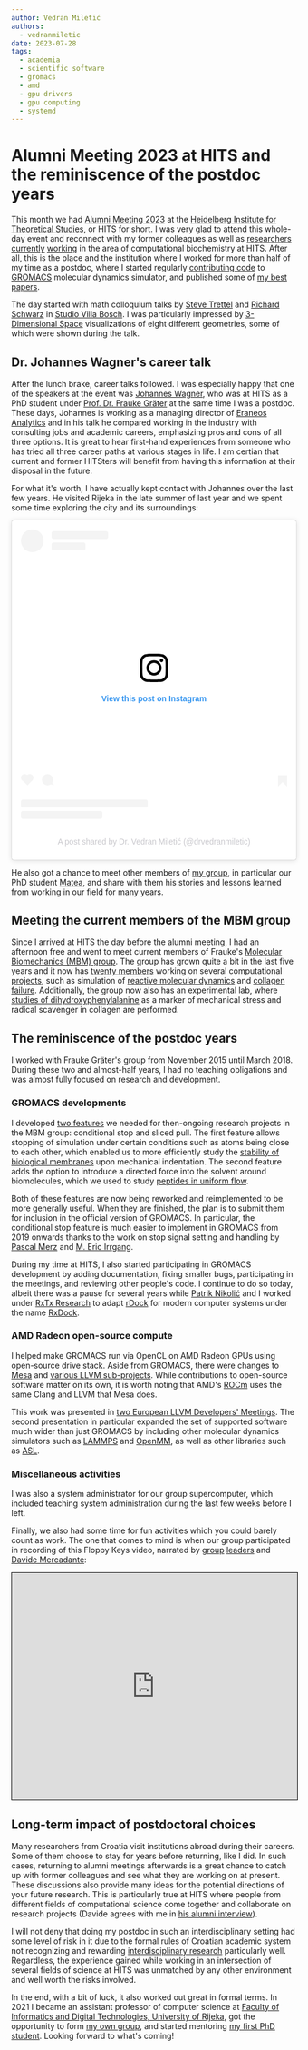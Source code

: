 ```yaml
---
author: Vedran Miletić
authors:
  - vedranmiletic
date: 2023-07-28
tags:
  - academia
  - scientific software
  - gromacs
  - amd
  - gpu drivers
  - gpu computing
  - systemd
---
```


# Alumni Meeting 2023 at HITS and the reminiscence of the postdoc years

This month we had [Alumni Meeting 2023](https://alumni2023.h-its.org/) at the [Heidelberg Institute for Theoretical Studies](https://www.h-its.org/), or HITS for short. I was very glad to attend this whole-day event and reconnect with my former colleagues as well as [researchers](https://www.h-its.org/research/mbm/) [currently](https://www.h-its.org/research/mcm/) [working](https://www.h-its.org/research/ccc/) in the area of computational biochemistry at HITS. After all, this is the place and the institution where I worked for more than half of my time as a postdoc, where I started regularly [contributing code](../../people/principal-investigator.md#gromacs) to [GROMACS](https://www.gromacs.org/) molecular dynamics simulator, and published some of [my best papers](../../people/principal-investigator.md#research-papers-in-journals).

<!-- more -->

The day started with math colloquium talks by [Steve Trettel](https://stevejtrettel.site/) and [Richard Schwarz](https://www.math.brown.edu/reschwar/) in [Studio Villa Bosch](https://www.studio-villa-bosch.de/). I was particularly impressed by [3-Dimensional Space](https://www.3-dimensional.space/) visualizations of eight different geometries, some of which were shown during the talk.

## Dr. Johannes Wagner's career talk

After the lunch brake, career talks followed. I was especially happy that one of the speakers at the event was [Johannes Wagner](https://alumni2023.h-its.org/blog/hits-people/johannes-wagner/), who was at HITS as a PhD student under [Prof. Dr. Frauke Gräter](https://www.h-its.org/people/prof-dr-frauke-grater/) at the same time I was a postdoc. These days, Johannes is working as a managing director of [Eraneos Analytics](https://www.eraneos.com/service/data-ai/) and in his talk he compared working in the industry with consulting jobs and academic careers, emphasizing pros and cons of all three options. It is great to hear first-hand experiences from someone who has tried all three career paths at various stages in life. I am certian that current and former HITSters will benefit from having this information at their disposal in the future.

For what it's worth, I have actually kept contact with Johannes over the last few years. He visited Rijeka in the late summer of last year and we spent some time exploring the city and its surroundings:

<blockquote class="instagram-media" data-instgrm-captioned data-instgrm-permalink="https://www.instagram.com/p/CiSynJeq_Cp/?utm_source=ig_embed&amp;utm_campaign=loading" data-instgrm-version="14" style=" background:#FFF; border:0; border-radius:3px; box-shadow:0 0 1px 0 rgba(0,0,0,0.5),0 1px 10px 0 rgba(0,0,0,0.15); margin: 1px; max-width:540px; min-width:326px; padding:0; width:99.375%; width:-webkit-calc(100% - 2px); width:calc(100% - 2px);"><div style="padding:16px;"> <a href="https://www.instagram.com/p/CiSynJeq_Cp/?utm_source=ig_embed&amp;utm_campaign=loading" style=" background:#FFFFFF; line-height:0; padding:0 0; text-align:center; text-decoration:none; width:100%;" target="_blank"> <div style=" display: flex; flex-direction: row; align-items: center;"> <div style="background-color: #F4F4F4; border-radius: 50%; flex-grow: 0; height: 40px; margin-right: 14px; width: 40px;"></div> <div style="display: flex; flex-direction: column; flex-grow: 1; justify-content: center;"> <div style=" background-color: #F4F4F4; border-radius: 4px; flex-grow: 0; height: 14px; margin-bottom: 6px; width: 100px;"></div> <div style=" background-color: #F4F4F4; border-radius: 4px; flex-grow: 0; height: 14px; width: 60px;"></div></div></div><div style="padding: 19% 0;"></div> <div style="display:block; height:50px; margin:0 auto 12px; width:50px;"><svg width="50px" height="50px" viewBox="0 0 60 60" version="1.1" xmlns="https://www.w3.org/2000/svg" xmlns:xlink="https://www.w3.org/1999/xlink"><g stroke="none" stroke-width="1" fill="none" fill-rule="evenodd"><g transform="translate(-511.000000, -20.000000)" fill="#000000"><g><path d="M556.869,30.41 C554.814,30.41 553.148,32.076 553.148,34.131 C553.148,36.186 554.814,37.852 556.869,37.852 C558.924,37.852 560.59,36.186 560.59,34.131 C560.59,32.076 558.924,30.41 556.869,30.41 M541,60.657 C535.114,60.657 530.342,55.887 530.342,50 C530.342,44.114 535.114,39.342 541,39.342 C546.887,39.342 551.658,44.114 551.658,50 C551.658,55.887 546.887,60.657 541,60.657 M541,33.886 C532.1,33.886 524.886,41.1 524.886,50 C524.886,58.899 532.1,66.113 541,66.113 C549.9,66.113 557.115,58.899 557.115,50 C557.115,41.1 549.9,33.886 541,33.886 M565.378,62.101 C565.244,65.022 564.756,66.606 564.346,67.663 C563.803,69.06 563.154,70.057 562.106,71.106 C561.058,72.155 560.06,72.803 558.662,73.347 C557.607,73.757 556.021,74.244 553.102,74.378 C549.944,74.521 548.997,74.552 541,74.552 C533.003,74.552 532.056,74.521 528.898,74.378 C525.979,74.244 524.393,73.757 523.338,73.347 C521.94,72.803 520.942,72.155 519.894,71.106 C518.846,70.057 518.197,69.06 517.654,67.663 C517.244,66.606 516.755,65.022 516.623,62.101 C516.479,58.943 516.448,57.996 516.448,50 C516.448,42.003 516.479,41.056 516.623,37.899 C516.755,34.978 517.244,33.391 517.654,32.338 C518.197,30.938 518.846,29.942 519.894,28.894 C520.942,27.846 521.94,27.196 523.338,26.654 C524.393,26.244 525.979,25.756 528.898,25.623 C532.057,25.479 533.004,25.448 541,25.448 C548.997,25.448 549.943,25.479 553.102,25.623 C556.021,25.756 557.607,26.244 558.662,26.654 C560.06,27.196 561.058,27.846 562.106,28.894 C563.154,29.942 563.803,30.938 564.346,32.338 C564.756,33.391 565.244,34.978 565.378,37.899 C565.522,41.056 565.552,42.003 565.552,50 C565.552,57.996 565.522,58.943 565.378,62.101 M570.82,37.631 C570.674,34.438 570.167,32.258 569.425,30.349 C568.659,28.377 567.633,26.702 565.965,25.035 C564.297,23.368 562.623,22.342 560.652,21.575 C558.743,20.834 556.562,20.326 553.369,20.18 C550.169,20.033 549.148,20 541,20 C532.853,20 531.831,20.033 528.631,20.18 C525.438,20.326 523.257,20.834 521.349,21.575 C519.376,22.342 517.703,23.368 516.035,25.035 C514.368,26.702 513.342,28.377 512.574,30.349 C511.834,32.258 511.326,34.438 511.181,37.631 C511.035,40.831 511,41.851 511,50 C511,58.147 511.035,59.17 511.181,62.369 C511.326,65.562 511.834,67.743 512.574,69.651 C513.342,71.625 514.368,73.296 516.035,74.965 C517.703,76.634 519.376,77.658 521.349,78.425 C523.257,79.167 525.438,79.673 528.631,79.82 C531.831,79.965 532.853,80.001 541,80.001 C549.148,80.001 550.169,79.965 553.369,79.82 C556.562,79.673 558.743,79.167 560.652,78.425 C562.623,77.658 564.297,76.634 565.965,74.965 C567.633,73.296 568.659,71.625 569.425,69.651 C570.167,67.743 570.674,65.562 570.82,62.369 C570.966,59.17 571,58.147 571,50 C571,41.851 570.966,40.831 570.82,37.631"></path></g></g></g></svg></div><div style="padding-top: 8px;"> <div style=" color:#3897f0; font-family:Arial,sans-serif; font-size:14px; font-style:normal; font-weight:550; line-height:18px;">View this post on Instagram</div></div><div style="padding: 12.5% 0;"></div> <div style="display: flex; flex-direction: row; margin-bottom: 14px; align-items: center;"><div> <div style="background-color: #F4F4F4; border-radius: 50%; height: 12.5px; width: 12.5px; transform: translateX(0px) translateY(7px);"></div> <div style="background-color: #F4F4F4; height: 12.5px; transform: rotate(-45deg) translateX(3px) translateY(1px); width: 12.5px; flex-grow: 0; margin-right: 14px; margin-left: 2px;"></div> <div style="background-color: #F4F4F4; border-radius: 50%; height: 12.5px; width: 12.5px; transform: translateX(9px) translateY(-18px);"></div></div><div style="margin-left: 8px;"> <div style=" background-color: #F4F4F4; border-radius: 50%; flex-grow: 0; height: 20px; width: 20px;"></div> <div style=" width: 0; height: 0; border-top: 2px solid transparent; border-left: 6px solid #f4f4f4; border-bottom: 2px solid transparent; transform: translateX(16px) translateY(-4px) rotate(30deg)"></div></div><div style="margin-left: auto;"> <div style=" width: 0px; border-top: 8px solid #F4F4F4; border-right: 8px solid transparent; transform: translateY(16px);"></div> <div style=" background-color: #F4F4F4; flex-grow: 0; height: 12px; width: 16px; transform: translateY(-4px);"></div> <div style=" width: 0; height: 0; border-top: 8px solid #F4F4F4; border-left: 8px solid transparent; transform: translateY(-4px) translateX(8px);"></div></div></div> <div style="display: flex; flex-direction: column; flex-grow: 1; justify-content: center; margin-bottom: 24px;"> <div style=" background-color: #F4F4F4; border-radius: 4px; flex-grow: 0; height: 14px; margin-bottom: 6px; width: 224px;"></div> <div style=" background-color: #F4F4F4; border-radius: 4px; flex-grow: 0; height: 14px; width: 144px;"></div></div></a><p style=" color:#c9c8cd; font-family:Arial,sans-serif; font-size:14px; line-height:17px; margin-bottom:0; margin-top:8px; overflow:hidden; padding:8px 0 7px; text-align:center; text-overflow:ellipsis; white-space:nowrap;"><a href="https://www.instagram.com/p/CiSynJeq_Cp/?utm_source=ig_embed&amp;utm_campaign=loading" style=" color:#c9c8cd; font-family:Arial,sans-serif; font-size:14px; font-style:normal; font-weight:normal; line-height:17px; text-decoration:none;" target="_blank">A post shared by Dr. Vedran Miletić (@drvedranmiletic)</a></p></div></blockquote>
<script async src="https://www.instagram.com/embed.js"></script>

He also got a chance to meet other members of [my group](../../index.md), in particular our PhD student [Matea](../../people/phd-students.md#matea-turalija), and share with them his stories and lessons learned from working in our field for many years.

## Meeting the current members of the MBM group

Since I arrived at HITS the day before the alumni meeting, I had an afternoon free and went to meet current members of Frauke's [Molecular Biomechanics (MBM) group](https://www.h-its.org/research/mbm/). The group has grown quite a bit in the last five years and it now has [twenty members](https://www.h-its.org/research/mbm/people/) working on several computational [projects](https://www.h-its.org/research/mbm/projects/), such as simulation of [reactive molecular dynamics](https://www.h-its.org/projects/emulation-in-simulation/) and [collagen failure](https://www.h-its.org/projects/mechanoradicals-in-collagen/). Additionally, the group now also has an experimental lab, where [studies of dihydroxyphenylalanine](https://www.h-its.org/projects/mechanoradicals-and-dopa-in-collagen-tissue/) as a marker of mechanical stress and radical scavenger in collagen are performed.

## The reminiscence of the postdoc years

I worked with Frauke Gräter's group from November 2015 until March 2018. During these two and almost-half years, I had no teaching obligations and was almost fully focused on research and development.

### GROMACS developments

I developed [two features](https://github.com/HITS-MBM/gromacs-developments) we needed for then-ongoing research projects in the MBM group: conditional stop and sliced pull. The first feature allows stopping of simulation under certain conditions such as atoms being close to each other, which enabled us to more efficiently study the [stability of biological membranes](https://pubs.acs.org/doi/abs/10.1021/acs.jpcb.8b01861) upon mechanical indentation. The second feature adds the option to introduce a directed force into the solvent around biomolecules, which we used to study [peptides in uniform flow](https://www.cell.com/biophysj/fulltext/S0006-3495(19)30109-2).

Both of these features are now being reworked and reimplemented to be more generally useful. When they are finished, the plan is to submit them for inclusion in the official version of GROMACS. In particular, the conditional stop feature is much easier to implement in GROMACS from 2019 onwards thanks to the work on stop signal setting and handling by [Pascal Merz](https://www.linkedin.com/in/pascal-t-merz/) and [M. Eric Irrgang](https://www.linkedin.com/in/m-eric-irrgang-6a9566108/).

During my time at HITS, I also started participating in GROMACS development by adding documentation, fixing smaller bugs, participating in the meetings, and reviewing other people's code. I continue to do so today, albeit there was a pause for several years while [Patrik Nikolić](https://nikoli.ch/) and I worked under [RxTx Research](https://rxtxresearch.github.io/) to adapt [rDock](https://rdock.gitlab.io/) for modern computer systems under the name [RxDock](https://rxdock.gitlab.io/).

### AMD Radeon open-source compute

I helped make GROMACS run via OpenCL on AMD Radeon GPUs using open-source drive stack. Aside from GROMACS, there were changes to [Mesa](../../people/principal-investigator.md#mesa) and [various LLVM sub-projects](../../people/principal-investigator.md#llvm). While contributions to open-source software matter on its own, it is worth noting that AMD's [ROCm](https://www.amd.com/en/graphics/servers-solutions-rocm) uses the same Clang and LLVM that Mesa does.

This work was presented in [two European LLVM Developers' Meetings](../../people/principal-investigator.md#abstracts-in-conference-proceedings). The second presentation in particular expanded the set of supported software much wider than just GROMACS by including other molecular dynamics simulators such as [LAMMPS](https://lammps.org/) and [OpenMM](https://openmm.org/), as well as other libraries such as [ASL](https://asl.org.il/).

### Miscellaneous activities

I was also a system administrator for our group supercomputer, which included teaching system administration during the last few weeks before I left.

Finally, we also had some time for fun activities which you could barely count as work. The one that comes to mind is when our group participated in recording of this Floppy Keys video, narrated by [group](https://www.biophysics.org/profiles/frauke-graeter) [leaders](https://lemkelab.com/the-team/about-edward-lemke/) and [Davide Mercadante](https://lab.mercadante.net/):

<iframe src="https://www.youtube.com/embed/XyiN1BpXimk" title="YouTube video player" style="border: 1px solid black; width: 100%; height: 25rem" allow="accelerometer; autoplay; clipboard-write; encrypted-media; gyroscope; picture-in-picture" allowfullscreen></iframe>

## Long-term impact of postdoctoral choices

Many researchers from Croatia visit institutions abroad during their careers. Some of them choose to stay for years before returning, like I did. In such cases, returning to alumni meetings afterwards is a great chance to catch up with former colleagues and see what they are working on at present. These discussions also provide many ideas for the potential directions of your future research. This is particularly true at HITS where people from different fields of computational science come together and collaborate on research projects (Davide agrees with me in [his alumni interview](https://youtu.be/XbJrth8iKQI)).

I will not deny that doing my postdoc in such an interdisciplinary setting had some level of risk in it due to the formal rules of Croatian academic system not recognizing and rewarding [interdisciplinary research](2015-07-28-joys-and-pains-of-interdisciplinary-research.md) particularly well. Regardless, the experience gained while working in an intersection of several fields of science at HITS was unmatched by any other environment and well worth the risks involved.

In the end, with a bit of luck, it also worked out great in formal terms. In 2021 I became an assistant professor of computer science at [Faculty of Informatics and Digital Technologies, University of Rijeka](https://www.inf.uniri.hr/), got the opportunity to form [my own group](../../index.md), and started mentoring [my first PhD student](../../people/phd-students.md#matea-turalija). Looking forward to what's coming!
